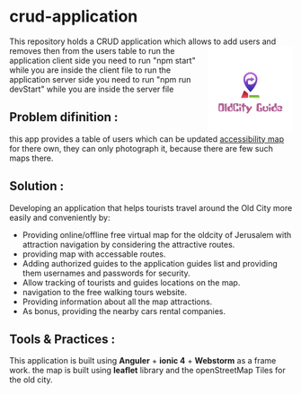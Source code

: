# crud-application
  This repository holds a CRUD application which allows to add users and removes then from the users table
<img align = "right" src = "https://github.com/linaza/CityTourGuide/blob/master/ab.png" width = 30%>
to run the application client side you need to run "npm start" while you are inside the client file
to run the application server side you need to run "npm run devStart" while you are inside the server file

## Problem difinition :
 this app provides a table of users which can be updated [accessibility map](https://github.com/linaza/crud-application/blob/main/pic12.jpg.png) for there own, they can only photograph it, because there are few such maps there.
## Solution :
Developing an application that helps tourists travel around the Old City more easily and conveniently by:
- Providing online/offline free virtual map for the oldcity of Jerusalem with attraction navigation by considering the attractive routes.
- providing map with accessable routes.
- Adding authorized guides to the application guides list and providing them usernames and passwords for security.
- Allow tracking of tourists and guides locations on the map.
- navigation to the free walking tours website.
- Providing information about all the map attractions.
- As bonus, providing the nearby cars rental companies.
## Tools & Practices :
This application is built using **Anguler** + **ionic 4** + **Webstorm** as a frame work. 
the map is built using **leaflet** library and the openStreetMap Tiles for the old city. 
